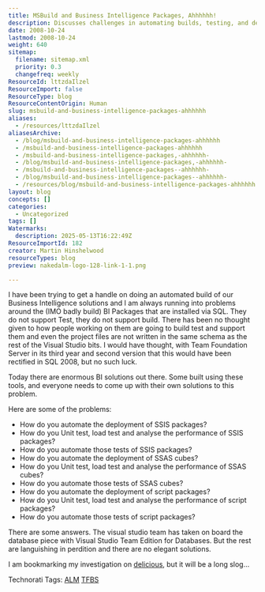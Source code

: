 ```yaml
---
title: MSBuild and Business Intelligence Packages, Ahhhhhh!
description: Discusses challenges in automating builds, testing, and deployment for SQL Server BI solutions, focusing on SSIS and SSAS packages and gaps in MSBuild support.
date: 2008-10-24
lastmod: 2008-10-24
weight: 640
sitemap:
  filename: sitemap.xml
  priority: 0.3
  changefreq: weekly
ResourceId: lttzdaIlzel
ResourceImport: false
ResourceType: blog
ResourceContentOrigin: Human
slug: msbuild-and-business-intelligence-packages-ahhhhhh
aliases:
  - /resources/lttzdaIlzel
aliasesArchive:
  - /blog/msbuild-and-business-intelligence-packages-ahhhhhh
  - /msbuild-and-business-intelligence-packages-ahhhhhh
  - /msbuild-and-business-intelligence-packages,-ahhhhhh-
  - /blog/msbuild-and-business-intelligence-packages,-ahhhhhh-
  - /msbuild-and-business-intelligence-packages--ahhhhhh-
  - /blog/msbuild-and-business-intelligence-packages--ahhhhhh-
  - /resources/blog/msbuild-and-business-intelligence-packages-ahhhhhh
layout: blog
concepts: []
categories:
  - Uncategorized
tags: []
Watermarks:
  description: 2025-05-13T16:22:49Z
ResourceImportId: 182
creator: Martin Hinshelwood
resourceTypes: blog
preview: nakedalm-logo-128-link-1-1.png

---
```

I have been trying to get a handle on doing an automated build of our Business Intelligence solutions and I am always running into problems around the (IMO badly build) BI Packages that are installed via SQL. They do not support Test, they do not support build. There has been no thought given to how people working on them are going to build test and support them and even the project files are not written in the same schema as the rest of the Visual Studio bits. I would have thought, with Team Foundation Server in its third year and second version that this would have been rectified in SQL 2008, but no such luck.

Today there are enormous BI solutions out there. Some built using these tools, and everyone needs to come up with their own solutions to this problem.

Here are some of the problems:

- How do you automate the deployment of SSIS packages?
- How do you Unit test, load test and analyse the performance of SSIS packages?
- How do you automate those tests of SSIS packages?
- How do you automate the deployment of SSAS cubes?
- How do you Unit test, load test and analyse the performance of SSAS cubes?
- How do you automate those tests of SSAS cubes?
- How do you automate the deployment of script packages?
- How do you Unit test, load test and analyse the performance of script packages?
- How do you automate those tests of script packages?

There are some answers. The visual studio team has taken on board the database piece with Visual Studio Team Edition for Databases. But the rest are languishing in perdition and there are no elegant solutions.

I am bookmarking my investigation on [delicious](http://delicious.com/hinshelm/MSBuild), but it will be a long slog…

Technorati Tags: [ALM](http://technorati.com/tags/ALM) [TFBS](http://technorati.com/tags/TFBS)
